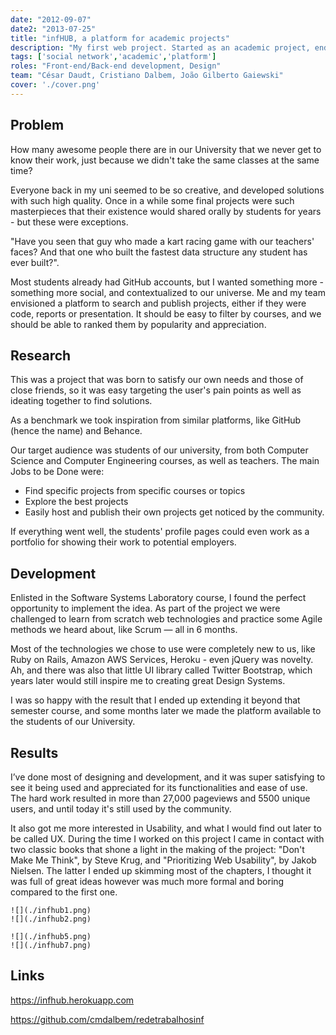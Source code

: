 ```yaml
---
date: "2012-09-07"
date2: "2013-07-25"
title: "infHUB, a platform for academic projects"
description: "My first web project. Started as an academic project, ended up being expanded and made available to the university community."
tags: ['social network','academic','platform']
roles: "Front-end/Back-end development, Design"
team: "César Daudt, Cristiano Dalbem, João Gilberto Gaiewski"
cover: './cover.png'
---
```



## Problem

How many awesome people there are in our University that we never get to know their work, just because we didn't take the same classes at the same time?

Everyone back in my uni seemed to be so creative, and developed solutions with such high quality. Once in a while some final projects were such masterpieces that their existence would shared orally by students for years - but these were exceptions.

"Have you seen that guy who made a kart racing game with our teachers' faces? And that one who built the fastest data structure any student has ever built?".

Most students already had GitHub accounts, but I wanted something more - something more social, and contextualized to our universe. Me and my team envisioned a platform to search and publish projects, either if they were code, reports or presentation. It should be easy to filter by courses, and we should be able to ranked them by popularity and appreciation.

## Research

This was a project that was born to satisfy our own needs and those of close friends, so it was easy targeting the user's pain points as well as ideating together to find solutions.

As a benchmark we took inspiration from similar platforms, like GitHub (hence the name) and Behance.

Our target audience was students of our university, from both Computer Science and Computer Engineering courses, as well as teachers. The main Jobs to be Done were:
- Find specific projects from specific courses or topics
- Explore the best projects
- Easily host and publish their own projects get noticed by the community.

If everything went well, the students' profile pages could even work as a portfolio for showing their work to potential employers.


## Development

Enlisted in the Software Systems Laboratory course, I found the perfect opportunity to implement the idea. As part of the project we were challenged to learn from scratch web technologies and practice some Agile methods we heard about, like Scrum — all in 6 months.

Most of the technologies we chose to use were completely new to us, like Ruby on Rails, Amazon AWS Services, Heroku - even jQuery was novelty. Ah, and there was also that little UI library called Twitter Bootstrap, which years later would still inspire me to creating great Design Systems.

I was so happy with the result that I ended up extending it beyond that semester course, and some months later we made the platform available to the students of our University.


## Results

I’ve done most of designing and development, and it was super satisfying to see it being used and appreciated for its functionalities and ease of use. The hard work resulted in more than 27,000 pageviews and 5500 unique users, and until today it's still used by the community.

It also got me more interested in Usability, and what I would find out later to be called UX. During the time I worked on this project I came in contact with two classic books that shone a light in the making of the project: "Don't Make Me Think", by Steve Krug, and "Prioritizing Web Usability", by Jakob Nielsen. The latter I ended up skimming most of the chapters, I thought it was full of great ideas however was much more formal and boring compared to the first one.





```grid|2
![](./infhub1.png)
![](./infhub2.png)
```

```grid|2
![](./infhub5.png) 
![](./infhub7.png)
```
 
<!-- ![](./infhub3.png) -->



## Links

https://infhub.herokuapp.com

https://github.com/cmdalbem/redetrabalhosinf